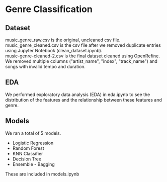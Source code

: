 # Genre Classification
## Dataset
music_genre_raw.csv is the original, uncleaned csv file.\
music_genre_cleaned.csv is the csv file after we removed duplicate entries using Jupyter Notebook (clean_dataset.ipynb).\
music-genre-cleaned-2.csv is the final dataset cleaned using OpenRefine. We removed multiple columns ("artist_name", "index", "track_name") and songs with invalid tempo and duration.

## EDA
We performed exploratory data analysis (EDA) in eda.ipynb to see the distribution of the features and the relationship between these features and genre.

## Models
We ran a total of 5 models.
* Logistic Regression
* Random Forest
* KNN Classifier
* Decision Tree
* Ensemble - Bagging

These are included in models.ipynb
